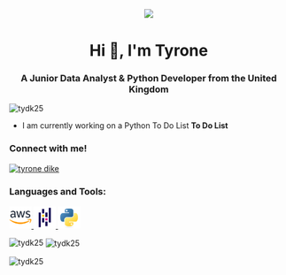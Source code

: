 <div id="header" align="center">
  <img src="https://media.giphy.com/media/j2t6xYzbmXLYIqseXq/giphy.gif" width="100"/>
</div>
<h1 align="center">Hi 👋, I'm Tyrone</h1>
<h3 align="center">A Junior Data Analyst & Python Developer from the United Kingdom</h3>

<p align="left"> <img src="https://komarev.com/ghpvc/?username=tydk25&label=Profile%20views&color=0e75b6&style=flat" alt="tydk25" /> </p>

- I am currently working on a Python To Do List **To Do List**

<h3 align="left">Connect with me!</h3>
<p align="left">
<a href="https://linkedin.com/in/tyrone dike" target="blank"><img align="center" src="https://raw.githubusercontent.com/rahuldkjain/github-profile-readme-generator/master/src/images/icons/Social/linked-in-alt.svg" alt="tyrone dike" height="30" width="40" /></a>
</p>

<h3 align="left">Languages and Tools:</h3>
<p align="left"> <a href="https://aws.amazon.com" target="_blank" rel="noreferrer"> <img src="https://raw.githubusercontent.com/devicons/devicon/master/icons/amazonwebservices/amazonwebservices-original-wordmark.svg" alt="aws" width="40" height="40"/> </a> <a href="https://pandas.pydata.org/" target="_blank" rel="noreferrer"> <img src="https://raw.githubusercontent.com/devicons/devicon/2ae2a900d2f041da66e950e4d48052658d850630/icons/pandas/pandas-original.svg" alt="pandas" width="40" height="40"/> </a> <a href="https://www.python.org" target="_blank" rel="noreferrer"> <img src="https://raw.githubusercontent.com/devicons/devicon/master/icons/python/python-original.svg" alt="python" width="40" height="40"/> </a> </p>

<p><img align="left" src="https://github-readme-stats.vercel.app/api/top-langs?username=tydk25&show_icons=true&locale=en&layout=compact" alt="tydk25" /></p>

<p>&nbsp;<img align="center" src="https://github-readme-stats.vercel.app/api?username=tydk25&show_icons=true&theme=dark&hide_border=true&locale=en" alt="tydk25" /></p>

<p><img align="center" src="https://github-readme-streak-stats.herokuapp.com/?user=tydk25&" alt="tydk25" /></p>
